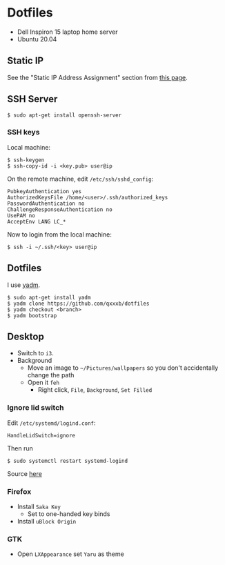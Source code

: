 # Dotfiles

- Dell Inspiron 15 laptop home server
- Ubuntu 20.04

## Static IP

See the "Static IP Address Assignment" section from
[this page](https://ubuntu.com/server/docs/network-configuration).

## SSH Server
```
$ sudo apt-get install openssh-server
```

### SSH keys

Local machine:
```
$ ssh-keygen
$ ssh-copy-id -i <key.pub> user@ip
```

On the remote machine, edit `/etc/ssh/sshd_config`:
```
PubkeyAuthentication yes
AuthorizedKeysFile /home/<user>/.ssh/authorized_keys
PasswordAuthentication no
ChallengeResponseAuthentication no
UsePAM no
AcceptEnv LANG LC_*
```

Now to login from the local machine:
```
$ ssh -i ~/.ssh/<key> user@ip
```

## Dotfiles

I use [yadm](https://yadm.io/).

```
$ sudo apt-get install yadm
$ yadm clone https://github.com/qxxxb/dotfiles
$ yadm checkout <branch>
$ yadm bootstrap
```

## Desktop

- Switch to `i3`.
- Background
  - Move an image to `~/Pictures/wallpapers` so you don't accidentally change
    the path
  - Open it `feh`
      - Right click, `File`, `Background`, `Set Filled`

### Ignore lid switch

Edit `/etc/systemd/logind.conf`:
```
HandleLidSwitch=ignore
```

Then run
```
$ sudo systemctl restart systemd-logind
```

Source [here](https://www.dell.com/community/Linux-General/Stop-laptop-going-to-sleep-when-closing-the-lid-UBUNTU-Server/td-p/6086201)

### Firefox

- Install `Saka Key`
  - Set to one-handed key binds
- Install `uBlock Origin`

### GTK

- Open `LXAppearance` set `Yaru` as theme
